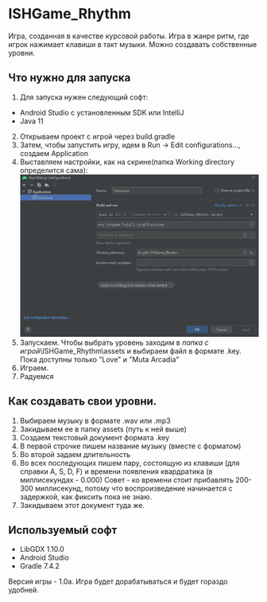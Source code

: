 # ISHGame_Rhythm
Игра, созданная в качестве курсовой работы.
Игра в жанре ритм, где игрок нажимает клавиши в такт музыки. Можно создавать собственные уровни.
## Что нужно для запуска
1. Для запуска нужен следующий софт:
- Android Studio с установленным SDK или IntelliJ
- Java 11
2. Открываем проект с игрой через build.gradle
3. Затем, чтобы запустить игру, идем в Run -> Edit configurations..., создаем Application
4. Выставляем настройки, как на скрине(папка Working directory определится сама):
![alt text](https://github.com/VerSyun/ISHGame_Rhythm/blob/main/setup.PNG)
5. Запускаем. Чтобы выбрать уровень заходим в *папка с игрой*\ISHGame_Rhythm\assets и выбираем файл в формате .key. Пока доступны только "Love" и "Muta Arcadia"
6. Играем.
7. Радуемся
## Как создавать свои уровни.
1. Выбираем музыку в формате .wav или .mp3
2. Закидываем ее в папку assets (путь к ней выше)
3. Создаем текстовый документ формата .key
4. В первой строчке пишем название музыку (вместе с форматом)
5. Во второй задаем длительность
6. Во всех последующих пишем пару, состоящую из клавиши (для справки A, S, D, F) и времени появления квардратика (в миллисекундах - 0.000)
   Совет - ко времени стоит прибавлять 200-300 миллисекунд, потому что воспроизведение начинается с задержкой, как фиксить пока не знаю.
7. Закидываем этот документ туда же.

## Используемый софт
- LibGDX 1.10.0
- Android Studio
- Gradle 7.4.2

Версия игры - 1.0a. Игра будет дорабатываться и будет гораздо удобней.